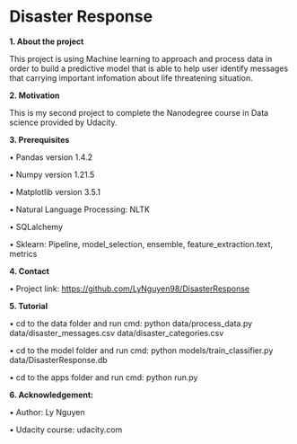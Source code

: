 # Disaster Response

**1. About the project**

This project is using Machine learning to approach and process data in order to build a predictive model that is able to help user identify messages that carrying important infomation about life threatening situation.

**2.	Motivation**

This is my second project to complete the Nanodegree course in Data science provided by Udacity.

**3.	Prerequisites**

  •	Pandas version 1.4.2

  •	Numpy version 1.21.5

  •	Matplotlib version 3.5.1
  
  •	Natural Language Processing: NLTK
  
  •	SQLalchemy
  
  •	Sklearn: Pipeline, model_selection, ensemble, feature_extraction.text, metrics
  

**4.	Contact**

  •	Project link: https://github.com/LyNguyen98/DisasterResponse
  
**5.	Tutorial**

  •	cd to the data folder and run cmd: python data/process_data.py data/disaster_messages.csv data/disaster_categories.csv
  
  •	cd to the model folder and run cmd: python models/train_classifier.py data/DisasterResponse.db
  
  •	cd to the apps folder and run cmd: python run.py
  

**6.	Acknowledgement:**

  •	Author: Ly Nguyen
  
  •	Udacity course: udacity.com

